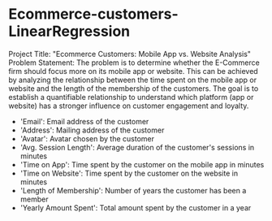 # Ecommerce-customers-LinearRegression
Project Title: "Ecommerce Customers: Mobile App vs. Website Analysis"
Problem Statement:
The problem is to determine whether the E-Commerce firm should focus more on its mobile app or website. This can be achieved by analyzing the relationship between the time spent on the mobile app or website and the length of the membership of the customers. The goal is to establish a quantifiable relationship to understand which platform (app or website) has a stronger influence on customer engagement and loyalty.

- 'Email': Email address of the customer
- 'Address': Mailing address of the customer
- 'Avatar': Avatar chosen by the customer
- 'Avg. Session Length': Average duration of the customer's sessions in minutes
- 'Time on App': Time spent by the customer on the mobile app in minutes
- 'Time on Website': Time spent by the customer on the website in minutes
- 'Length of Membership': Number of years the customer has been a member
- 'Yearly Amount Spent': Total amount spent by the customer in a year

